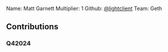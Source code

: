 Name: Matt Garnett
Multiplier: 1
Github: [@lightclient](https://github.com/lightclient)
Team: Geth

## Contributions
### Q42024
